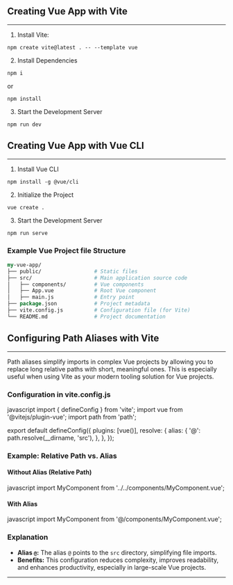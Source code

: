 ## Creating Vue App with Vite  
---

1. Install Vite:

```shell
npm create vite@latest . -- --template vue
```

2. Install Dependencies

```shell
npm i
```
or

```shell
npm install
```

3. Start the Development Server

```shell
npm run dev
```

## Creating Vue App with Vue CLI  
---

1. Install Vue CLI

```shell
npm install -g @vue/cli
```

2. Initialize the Project

```shell
vue create .
```

3. Start the Development Server

```shell
npm run serve
```

### Example Vue Project file Structure

```perl
my-vue-app/
├── public/                 # Static files
├── src/                    # Main application source code
│   ├── components/         # Vue components
│   ├── App.vue             # Root Vue component
│   ├── main.js             # Entry point
├── package.json            # Project metadata
├── vite.config.js          # Configuration file (for Vite)
└── README.md               # Project documentation
```

## Configuring Path Aliases with Vite  
---

Path aliases simplify imports in complex Vue projects by allowing you to replace long relative paths with short, meaningful ones. This is especially useful when using Vite as your modern tooling solution for Vue projects.

### Configuration in vite.config.js

javascript
import { defineConfig } from 'vite';
import vue from '@vitejs/plugin-vue';
import path from 'path';

export default defineConfig({
  plugins: [vue()],
  resolve: {
    alias: {
      '@': path.resolve(__dirname, 'src'),
    },
  },
});

### Example: Relative Path vs. Alias

#### Without Alias (Relative Path)
javascript
import MyComponent from '../../components/MyComponent.vue';

#### With Alias
javascript
import MyComponent from '@/components/MyComponent.vue';

### Explanation

- **Alias `@`:** The alias `@` points to the `src` directory, simplifying file imports.
- **Benefits:** This configuration reduces complexity, improves readability, and enhances productivity, especially in large-scale Vue projects.

---
